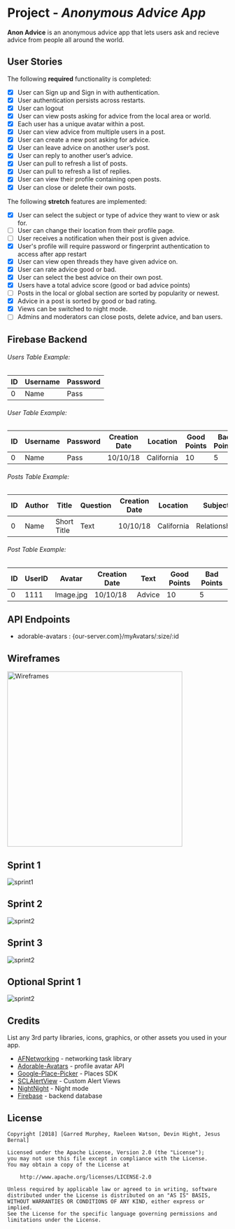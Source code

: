 # Project - *Anonymous Advice App*

**Anon Advice** is an anonymous advice app that lets users ask and recieve advice from people all around the world.

## User Stories

The following **required** functionality is completed:

- [x]  User can Sign up and Sign in with authentication.
- [x]  User authentication persists across restarts.
- [x]   User can logout
- [x]  User can view posts asking for advice from the local area or world.
- [x]  Each user has a unique avatar within a post.
- [X]  User can view advice from multiple users in a post.
- [X]  User can create a new post asking for advice.
- [X]  User can leave advice on another user’s post.
- [x]  User can reply to another user’s advice.
- [x]  User can pull to refresh a list of posts.
- [x]  User can pull to refresh a list of replies.
- [X]  User can view their profile containing open posts.
- [X]  User can close or delete their own posts.

The following **stretch** features are implemented:

- [X]  User can select the subject or type of advice they want to view or ask for.
- [ ]  User can change their location from their profile page.
- [ ]  User receives a notification when their post is given advice.
- [x]  User's profile will require password or fingerprint authentication to access after app restart
- [X]  User can view open threads they have given advice on.
- [X]  User can rate advice good or bad.
- [X]  User can select the best advice on their own post.
- [X]  Users have a total advice score (good or bad advice points)
- [ ]  Posts in the local or global section are sorted by popularity or newest.
- [X]  Advice in a post is sorted by good or bad rating.
- [x]  Views can be switched to night mode.
- [ ]  Admins and moderators can close posts, delete advice, and ban users.

## Firebase Backend

###### Users Table Example: ######

| ID | Username | Password |
| --- | --- | --- |
| 0 | Name | Pass |

###### User Table Example: ######

| ID | Username | Password | Creation Date | Location | Good Points | Bad Points |
| --- | --- | --- | --- | --- | --- | --- |
| 0 | Name | Pass | 10/10/18 | California | 10 | 5 |

###### Posts Table Example: ######

| ID | Author | Title | Question | Creation Date | Location | Subject | Reply Count |
| --- | --- | --- | --- | --- | --- | --- | --- |
| 0 | Name | Short Title | Text | 10/10/18 | California | Relationship | 5 |

###### Post Table Example: ######

| ID | UserID | Avatar | Creation Date | Text | Good Points | Bad Points |
| --- | --- | --- | --- | --- | --- | --- |
| 0 | 1111 | Image.jpg | 10/10/18 | Advice | 10 | 5 |

## API Endpoints

- adorable-avatars : {our-server.com}/myAvatars/:size/:id

## Wireframes

<img src='https://i.imgur.com/RSIVa5Z.png' title='Wireframes' width='400' alt='Wireframes' />

## Sprint 1

<img src='https://imgur.com/jr3qrPL.gif' title='Part 1' width='' alt='sprint1' />

## Sprint 2
<img src='https://i.imgur.com/9C1VI15.gif' title='Wireframes' width='' alt='sprint2' />

## Sprint 3
<img src='https://i.imgur.com/43P4YsC.gif' title='Wireframes' width='' alt='sprint2' />

## Optional Sprint 1
<img src='https://imgur.com/qTXBmdO.gif' title='Wireframes' width='' alt='sprint2' />

## Credits

List any 3rd party libraries, icons, graphics, or other assets you used in your app.

- [AFNetworking](https://github.com/AFNetworking/AFNetworking) - networking task library
- [Adorable-Avatars](https://github.com/adorableio/avatars-api-middleware) - profile avatar API
- [Google-Place-Picker](https://developers.google.com/places/android-sdk/placepicker) - Places SDK
- [SCLAlertView](https://github.com/vikmeup/SCLAlertView-Swift) - Custom Alert Views
- [NightNight](https://github.com/Draveness/NightNight) - Night mode
- [Firebase](https://firebase.google.com/) - backend database

## License

    Copyright [2018] [Garred Murphey, Raeleen Watson, Devin Hight, Jesus Bernal]

    Licensed under the Apache License, Version 2.0 (the "License");
    you may not use this file except in compliance with the License.
    You may obtain a copy of the License at

        http://www.apache.org/licenses/LICENSE-2.0

    Unless required by applicable law or agreed to in writing, software
    distributed under the License is distributed on an "AS IS" BASIS,
    WITHOUT WARRANTIES OR CONDITIONS OF ANY KIND, either express or implied.
    See the License for the specific language governing permissions and
    limitations under the License.
